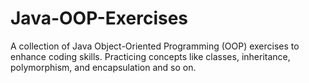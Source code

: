 # Java-OOP-Exercises
A collection of Java Object-Oriented Programming (OOP) exercises to enhance coding skills. Practicing concepts like classes, inheritance, polymorphism, and encapsulation and so on.
